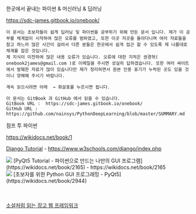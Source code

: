한곳에서 끝내는 파이썬 & 머신러닝 & 딥러닝

https://sdc-james.gitbook.io/onebook/

    이 문서는 초보자들이 쉽게 딥러닝 및 파이썬을 공부하기 위해 만든 문서 입니다. 제가 이 공부를 체계없이 시작하여 많은 오류를 범하였고, 또한 이곳 저곳을 돌아다니며 여러 자료들을 참고 하느라 많은 시간이 걸려서 다른 분들은 한곳에서 쉽게 접근 할 수 있도록 제 나름대로 체계를 잡은 것입니다. 
    제 지식이 미천하여 많은 내용 오류가 있습니다. 오류에 대한 지적은 권경혁( onebook2james@gmail.com )로 이메일을 주시면 성실히 답하겠습니다. 또한 여러 싸이트에서 발췌한 자료가 많이 있습니다만 제가 정리하면서 원본 인용 표기가 누락된 곳도 있을 것이니 양해해 주시기 바랍니다.
    
    계속 읽으시려면 아래  → 화살표를 누르시면 됩니다.
    
    이 문서는 GitBook 과 GitHub 에서 읽을 수 있습니다.
    GitBook URL :  https://sdc-james.gitbook.io/onebook/
    GitHub URL : https://github.com/nainsys/PythonDeepLearning/blob/master/SUMMARY.md


점프 투 파이썬

https://wikidocs.net/book/1

[Django Tutorial](https://www.w3schools.com/django/index.php) - https://www.w3schools.com/django/index.php

<img src="https://wikidocs.net/images//book/cover_2tGPBMt.png" >
[PyQt5 Tutorial - 파이썬으로 만드는 나만의 GUI 프로그램](https://wikidocs.net/book/2165) - https://wikidocs.net/book/2165

<br>
<img src="https://wikidocs.net/images//book/Qt_for_beginner-01.jpg" > [초보자를 위한 Python GUI 프로그래밍 - PyQt5](https://wikidocs.net/book/2944)

<br><br>
[소설처럼 읽는 장고 웹 프레임워크](https://wikidocs.net/book/16995) 

